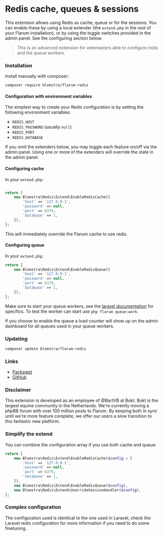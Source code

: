 # Redis cache, queues & sessions

This extension allows using Redis as cache, queue or for the sessions. You can enable these by using a local extender (the `extend.php` in the root of your Flarum installation), or by using the toggle switches provided in the admin panel. See the configuring section below.

> This is an advanced extension for webmasters able to configure redis and the queue workers.

### Installation
Install manually with composer:

```sh
composer require blomstra/flarum-redis
```

#### Configuration with environment variables

The simplest way to create your Redis configuration is by setting the following environment variables:

- `REDIS_HOST`
- `REDIS_PASSWORD` (usually `null`)
- `REDIS_PORT`
- `REDIS_DATABASE`

If you omit the extenders below, you may toggle each feature on/off via the admin panel. Using one or more of the extenders will override the state in the admin panel.
#### Configuring cache

In your `extend.php`:

```php

return [
    new Blomstra\Redis\Extend\EnableRedisCache([
        'host' => '127.0.0.1',
        'password' => null,
        'port' => 6379,
        'database' => 1,
    ]),
];
```

This will immediately override the Flarum cache to use redis.

#### Configuring queue

In your `extend.php`:

```php
return [
    new Blomstra\Redis\Extend\EnableRedisQueue([
        'host' => '127.0.0.1',
        'password' => null,
        'port' => 6379,
        'database' => 1,
    ]),
];
```

Make sure to start your queue workers, see the [laravel documentation](https://laravel.com/docs/8.x/queues#running-the-queue-worker) for specifics. To test the worker can start use `php flarum queue:work`.

If you choose to enable the queue a load counter will show up on the admin dashboard for all queues used in your queue workers.

### Updating

```sh
composer update blomstra/flarum-redis
```

### Links

- [Packagist](https://packagist.org/packages/blomstra/flarum-redis)
- [GitHub](https://github.com/blomstra/flarum-redis)

### Disclaimer

This extension is developed as an employee of @BartVB at Bokt. Bokt is the largest equine community in the Netherlands. We're currently moving a phpBB forum with over 100 million posts to Flarum. By keeping both in sync until we're more feature complete, we offer our users a slow transition to this fantastic new platform.

### Simplify the extend

You can combine the configuration array if you use both cache and queue:

```php
return [
    new Blomstra\Redis\Extend\EnableRedisCache($config = [
        'host' => '127.0.0.1',
        'password' => null,
        'port' => 6379,
        'database' => 1,
    ]),
    new Blomstra\Redis\Extend\EnableRedisQueue($config),
    new Blomstra\Redis\Extend\OverrideSessionHandler($config),
];
```

### Complex configuration

The configuration used is identical to the one used in Laravel, check the Laravel redis configuration for more information if you need to do some finetuning.
